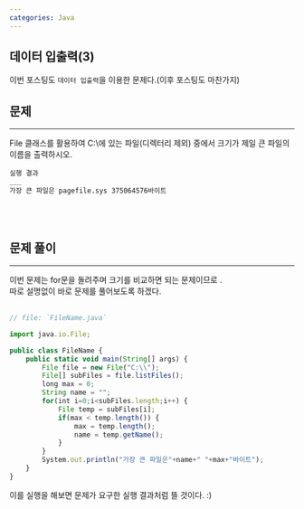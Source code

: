 ```yaml
---
categories: Java
---
```


## 데이터 입출력(3)
  이번 포스팅도 `데이터 입출력`을 이용한 문제다.(이후 포스팅도 마찬가지) <br>
  
## 문제
___
File 클래스를 활용하여 C:\에 있는 파일(디렉터리 제외) 중에서 크기가 제일 큰 파일의 이름을 출력하시오.<br>


```
실행 결과
___
가장 큰 파일은 pagefile.sys 375064576바이트
```


<br>
<br>

## 문제 풀이
  ___
  이번 문제는 for문을 돌려주며 크기를 비교하면 되는 문제이므로 .<br>
  따로 설명없이 바로 문제를 풀어보도록 하겠다.<br>
  <br> 
  

```js
// file: `FileName.java`

import java.io.File;

public class FileName {
	public static void main(String[] args) {
		File file = new File("C:\\");
		File[] subFiles = file.listFiles();
		long max = 0;
		String name = "";
		for(int i=0;i<subFiles.length;i++) {
			File temp = subFiles[i];
			if(max < temp.length()) {
				max = temp.length();
				name = temp.getName();
			}
		}
		System.out.println("가장 큰 파일은"+name+" "+max+"바이트");
	}
}

```
  이를 실행을 해보면 문제가 요구한 실행 결과처럼 뜰 것이다. :)
  <br>
  
